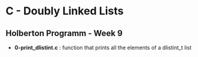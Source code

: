 <h1>C - Doubly Linked Lists</h1>
<h2>Holberton Programm - Week 9</h2>
<ul>
<li><strong>0-print_dlistint.c</strong> : function that prints all the elements of a dlistint_t list</li>

</ul>
